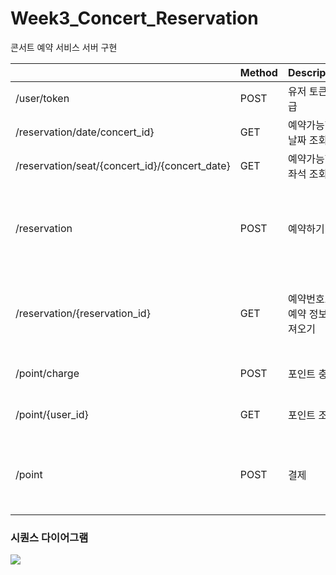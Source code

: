 # Week3_Concert_Reservation
콘서트 예약 서비스 서버 구현

||Method|Description|Request|Response|
|----------|--------------|----------------|-------------------|-----------------|
|/user/token|POST|유저 토큰 발급|{"user_id": "test"}|{"result": "UUID+대기열정보"}|
|/reservation/date/concert_id}|GET|예약가능한 날짜 조회||{"result": []}|
|/reservation/seat/{concert_id}/{concert_date}|GET|예약가능한 좌석 조회||{"result": []}|
|/reservation|POST|예약하기|{"user_id":"test", "availableDate": "", "availableSeat": ""}|{"result": {"reservation_id", "user_id", "concert_id", "date", "seat", "reservationTime", "cost"}}|
|/reservation/{reservation_id}|GET|예약번호로 예약 정보 가져오기||{"result": {"user_id", "concert_id", "date", "seat", "reservationTime", "cost"}|
|/point/charge|POST|포인트 충전|{"user_id":"test", "point": 1000}|{"result": {"user_id: "test", "point": 3000}}|
|/point/{user_id}|GET|포인트 조회||{"result": "result": {"user_id: "test", "point": 3000}|
|/point|POST|결제|{"reservation_id", "user_id", "concert_id", "date", "seat", "reservationTime", "cost"}|{"result": {"user_id", "concert_id", "date", "seat", "reservationTime"}}|

### 시퀀스 다이어그램
[![](https://mermaid.ink/img/pako:eNrlV-9r20YY_leOg0JDvBDHTmKLEWjmsIX1R6jTfdg8hmZfHFFb8mS5NAuBNGglTQTJoF4cYxd3y5oUVvAar_Og_Yd8p_9hr3SyLNmS4wz2ZfMH-3z3_nje5x69p9vGWSVHsIDL5LsKkbMkJYl5VSxm5IyM4FMSVU3KSiVR1tCD9Mr90Vlq7Pa6bXbSGV26tbY6OglBvlj9ZGV0IbXcT2ol-mhpCdwF9NXavfT612j93ucrdxFtN3rdZ4jVn7O3b7gtGIGpE1RAUrlcIQ_KRF1XHhInnLMIZqllAfG51LLXa9jOzuymNH965s1loRPQTZWUp3yw-uhv3ODRp4fCw_wgw7Sdwl3gkad56CEaXIKBjE9XgAvW7LD66157lx78iuhei503EHvZNusG9ysoSmmwLaj3dpe9aiJ2eGYaF-ywwY3sj5jVpEeiRjzWg1V3zo_BfNoyn7QRa7TM-oUTfOCUI6ExiZzjA6WkBcDTf-9d_sGaNZj4wOrtYBw2a-H1-5Th5huSSJ5otx6JUkH8tkBSAHRSkQSlvb2aXoftr5mntUAN3ZbK2se-bEthUgoNz-VwDUmwnw2mN_-ZJP4DivCVf21FpImoBSviSk04ia-nCSvfZJrwhh_TIni_7JNQ22fVD_8PDXgrnmjbNVIsWfTfJ3BeADhJkdHNCoy_kXIRJHqfWs9fy2OKxwvSiVnt0MO_XDStY6CE291VoHxVym9qSNlAlu08faf32jpiL3TYAPqyMcbb-z3B4eWpaVXeUMIEZiGgR6esuu8kY2c_gujo4T4Q3mathlmt0eb73mULsapBX733whALmh0AHBA736V7NT9wRJ800ZgdczRDzw36i-GLH7BZ5HFJUu16PCf7KP2cyj4ABw6wCqUMXIJ3wuGB1w0-NagJUB2wphGUzXOAX8mtExOGFhQdRn9esKcGPb5gTd1XOSmUyRCpQBrUo7OTYxfbcx3EwvQuOzizVMPOdfbihwEW3_uTfT6YR7-xZtc86Aa1xeCOaL1ErSkSvJj1n4mpMNI90VtVetnxdb8wwQZ1RkXOI55zHLHD6UIK543QY_zuNdB4VeXZTVHNk9HiI6hk_Q_lgEenx41_gY1xZITnHUtLX5HjySiJW0Uia8NMwMCemqhJjlLVz-1lB36O3JbTcPvIqW5vmacPXoNATw_8DM5cRd0aR6SDiu512MkbGw4_SgCD3Z44Iu9euucKjuAiUYuilIOL1Lb9toa1TVIkGQzwcE5UH2ZwRt4BO7GiKektOYsFTa2QCK6UcsCcc-nCwoYIz38Ew30IC9v4MRbmozPJ5OxCcjYaXYwnF-NzEbyFhWg8MbMwH48lFpKJuVhyNr4Twd8rCgSYm4nFkonFWCwK07HEbGIhgklOguLv8Huefd2zM3xpO1gwdv4GmDLIGg?type=png)](https://mermaid.live/edit#pako:eNrlV-9r20YY_leOg0JDvBDHTmKLEWjmsIX1R6jTfdg8hmZfHFFb8mS5NAuBNGglTQTJoF4cYxd3y5oUVvAar_Og_Yd8p_9hr3SyLNmS4wz2ZfMH-3z3_nje5x69p9vGWSVHsIDL5LsKkbMkJYl5VSxm5IyM4FMSVU3KSiVR1tCD9Mr90Vlq7Pa6bXbSGV26tbY6OglBvlj9ZGV0IbXcT2ol-mhpCdwF9NXavfT612j93ucrdxFtN3rdZ4jVn7O3b7gtGIGpE1RAUrlcIQ_KRF1XHhInnLMIZqllAfG51LLXa9jOzuymNH965s1loRPQTZWUp3yw-uhv3ODRp4fCw_wgw7Sdwl3gkad56CEaXIKBjE9XgAvW7LD66157lx78iuhei503EHvZNusG9ysoSmmwLaj3dpe9aiJ2eGYaF-ywwY3sj5jVpEeiRjzWg1V3zo_BfNoyn7QRa7TM-oUTfOCUI6ExiZzjA6WkBcDTf-9d_sGaNZj4wOrtYBw2a-H1-5Th5huSSJ5otx6JUkH8tkBSAHRSkQSlvb2aXoftr5mntUAN3ZbK2se-bEthUgoNz-VwDUmwnw2mN_-ZJP4DivCVf21FpImoBSviSk04ia-nCSvfZJrwhh_TIni_7JNQ22fVD_8PDXgrnmjbNVIsWfTfJ3BeADhJkdHNCoy_kXIRJHqfWs9fy2OKxwvSiVnt0MO_XDStY6CE291VoHxVym9qSNlAlu08faf32jpiL3TYAPqyMcbb-z3B4eWpaVXeUMIEZiGgR6esuu8kY2c_gujo4T4Q3mathlmt0eb73mULsapBX733whALmh0AHBA736V7NT9wRJ800ZgdczRDzw36i-GLH7BZ5HFJUu16PCf7KP2cyj4ABw6wCqUMXIJ3wuGB1w0-NagJUB2wphGUzXOAX8mtExOGFhQdRn9esKcGPb5gTd1XOSmUyRCpQBrUo7OTYxfbcx3EwvQuOzizVMPOdfbihwEW3_uTfT6YR7-xZtc86Aa1xeCOaL1ErSkSvJj1n4mpMNI90VtVetnxdb8wwQZ1RkXOI55zHLHD6UIK543QY_zuNdB4VeXZTVHNk9HiI6hk_Q_lgEenx41_gY1xZITnHUtLX5HjySiJW0Uia8NMwMCemqhJjlLVz-1lB36O3JbTcPvIqW5vmacPXoNATw_8DM5cRd0aR6SDiu512MkbGw4_SgCD3Z44Iu9euucKjuAiUYuilIOL1Lb9toa1TVIkGQzwcE5UH2ZwRt4BO7GiKektOYsFTa2QCK6UcsCcc-nCwoYIz38Ew30IC9v4MRbmozPJ5OxCcjYaXYwnF-NzEbyFhWg8MbMwH48lFpKJuVhyNr4Twd8rCgSYm4nFkonFWCwK07HEbGIhgklOguLv8Huefd2zM3xpO1gwdv4GmDLIGg)